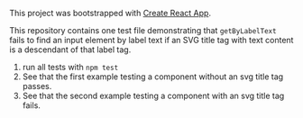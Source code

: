 This project was bootstrapped with [Create React App](https://github.com/facebook/create-react-app).

This repository contains one test file demonstrating that `getByLabelText` fails to find an input element by label text if an SVG title tag with text content is a descendant of that label tag.

1. run all tests with `npm test`
1. See that the first example testing a component without an svg title tag passes.
1. See that the second example testing a component with an svg title tag fails.
